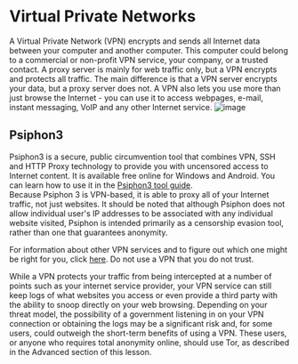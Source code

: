 [Title]: # (Виртуальные частные сети)
[Order]: # (8)

# Virtual Private Networks

A Virtual Private Network (VPN) encrypts and sends all Internet data between your computer and another computer. This computer could belong to a commercial or non-profit VPN service, your company, or a trusted contact. A proxy server is mainly for web traffic only, but a VPN encrypts and protects all traffic. The main difference is that a VPN server encrypts your data, but a proxy server does not. A VPN also lets you use more than just browse the Internet - you can use it to access webpages, e-mail, instant messaging, VoIP and any other Internet service. 
![image](internetb4.png)

## Psiphon3

Psiphon3 is a secure, public circumvention tool that combines VPN, SSH and HTTP Proxy technology to provide you with uncensored access to Internet content. It is available free online for Windows and Android. You can learn how to use it in the [Psiphon3 tool guide](umbrella://lesson/psiphon).  
Because Psiphon 3 is VPN-based, it is able to proxy all of your Internet traffic, not just websites. It should be noted that although Psiphon does not allow individual user's IP addresses to be associated with any individual website visited, Psiphon is intended primarily as a censorship evasion tool, rather than one that guarantees anonymity.

For information about other VPN services and to figure out which one might be right for you, click [here](http://torrentfreak.com/which-vpn-services-take-your-anonymity-seriously-2014-edition-140315/). Do not use a VPN that you do not trust.

While a VPN protects your traffic from being intercepted at a number of points such as your internet service provider, your VPN service can still keep logs of what websites you access or even provide a third party with the ability to snoop directly on your web browsing. Depending on your threat model, the possibility of a government listening in on your VPN connection or obtaining the logs may be a significant risk and, for some users, could outweigh the short-term benefits of using a VPN. These users, or anyone who requires total anonymity online, should use Tor, as described in the Advanced section of this lesson.